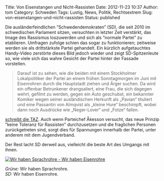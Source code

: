 Title: Von Eisenstangen und Nicht-Rassisten
Date: 2012-11-23 10:37
Author: tom
Category: Schweden
Tags: Lustig, News, Politik, Rechtsextrem
Slug: von-eisenstangen-und-nicht-rassisten
Status: published

Die ausländerfeindlichen “Schwedendemokraten” (SD), die seit 2010 im
schwedischen Parlament sitzen, versuchten in letzter Zeit verstärkt, das
Image des Rassismus loszuwerden und sich als “normale Partei” zu
etablieren. Umfragen zufolge schien das sogar zu funktionieren;
zeitweise werden sie als drittstärkste Partei gehandelt. Ein kürzlich
aufgetauchtes Handy-Video zerstörte dieses Bild jedoch wieder und zeigt
SD-Spitzenleute so, wie viele sich das wahre Gesicht der Partei hinter
der Fassade vorstellen.

> Darauf ist zu sehen, wie die beiden mit einem Stockholmer
> Lokalpolitiker der Partei an einem frühen Sonntagmorgen im Juni mit
> Eisenrohren durch die Hauptstadt ziehen und Ärger suchen. Da wird ein
> offenbar Betrunkener drangsaliert, eine Frau, die sich dagegen wehrt,
> gefilmt zu werden, gegen ein Auto geschubst, ein bekannter Komiker
> wegen seiner ausländischen Herkunft als „Pavian“ tituliert und eine
> Passantin von Almqvist als „kleine Hure“ beschimpft, wobei dann noch
> Ausdrücke wie „Neger-Lover“ und „Fotze“ fallen.

[schreibt die TAZ](http://www.taz.de/!105809/). Auch wenn Parteichef
Åkesson versucht, das neue Prinzip “keine Toleranz für Rassisten”
durchzusetzen und die fraglichen Personen zurückgetreten sind, sorgt
dies für Spannungen innerhalb der Partei, unter anderem mit dem
Jugendverband.

Der Rest lacht SD derweil aus, vielleicht die beste Art des Umgangs mit
ihnen.

[![Wir haben Sprachrohre - Wir haben
Eisenrohre](http://www.fiket.de/pic/jarnsprakror_s.jpg "Wir haben Sprachrohre - Wir haben Eisenrohre")](http://www.fiket.de/pic/jarnsprakror_l.jpg)

*Grüne:* Wir haben Sprachrohre.  
*SD:* Wir haben Eisenrohre.

